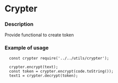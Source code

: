 # Crypter

### Description

Provide functional to create token

### Example of usage

```
  const crypter require('../../utils/crypter');

  crypter.encrypt(text);
  const token = crypter.encrypt(code.toString());
  text1 = crypter.decrypt(token);

````